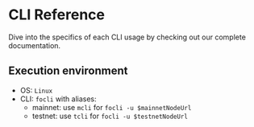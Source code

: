 # CLI Reference

Dive into the specifics of each CLI usage by checking out our complete documentation.

## Execution environment

- OS: `Linux`
- CLI: `focli` with aliases:
  - mainnet: use `mcli` for `focli -u $mainnetNodeUrl`
  - testnet: use `tcli` for `focli -u $testnetNodeUrl`